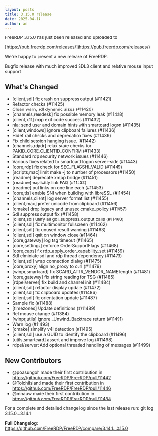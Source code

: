 ```yaml
---
layout: posts
title: 3.15.0 release
date: 2025-04-14
author: an
---
```


FreeRDP 3.15.0 has just been released and uploaded to

[https://pub.freerdp.com/releases/](https://pub.freerdp.com/releases/)

We're happy to present a new release of FreeRDP.


Bugfix release with much improved SDL3 client and relative mouse input support

## What's Changed
* [client,sdl] fix crash on suppress output (#11421)
* Refactor checks (#11425)
* Clean warn, sdl dynamic sizes (#11426)
* [channels,remdesk] fix possible memory leak (#11428)
* [client,x11] map exit code success (#11432)
* nla: send user and domain hints with smartcard logon (#11435)
* [client,windows] ignore clipboard failures (#11436)
* Hidef rail checks and deprecation fixes (#11439)
* Fix child session hanging issue. (#11442)
* [channels,rdpdr] relax state checks for PAKID_CORE_CLIENTID_CONFIRM (#11433)
* Standard rdp security network issues (#11446)
* Various fixes related to smartcard logon server-side (#11443)
* [core,rdp] fix check for SEC_FLAGSHI_VALID (#11449)
* [scripts,mac] limit make -j to number of processors (#11450)
* [readme] deprecate xmpp bridge (#11451)
* [readme] explicitly link FAQ (#11452)
* [readme] put links on one line each (#11453)
* [core,tls] enable SNI when building with libreSSL (#11454)
* [channels,client] log server format list (#11455)
* [client,mac] prefer unicode from clipboard (#11456)
* [cmake] drop legacy and unused cmake_policy (#11457)
* Sdl suppress output fix (#11458)
* [client,sdl] unify all gdi_suppress_output calls (#11460)
* [client,sdl] fix multimonitor fullscreen (#11462)
* [client,sdl] fix unused result warning (#11463)
* [client,sdl] quit on window close (#11464)
* [core,gateway] log tsg timeout (#11465)
* [core,settings] enforce OrderSupportFlags (#11468)
* [core,caps] fix rdp_apply_order_capability_set (#11469)
* Sdl elminiate sdl and rdp thread dependency (#11473)
* [client,sdl] wrap connection dialog (#11475)
* [core,proxy] align no_proxy to curl (#11479)
* [winpr,smartcard] fix SCARD_ATTR_VENDOR_NAME length (#11481)
* [core,gateway] fix string reading for TSG (#11485)
* [rdpei/server] fix build and channel init (#11484)
* [client,sdl] refactor display update (#11472)
* [client,sdl] fix clipboard updates (#11486)
* [client,sdl] fix orientation update (#11487)
* Sample fix (#11488)
* [timezones] Update definitions (#)11489)
* Rel mouse change (#11384)
* [winpr,utils] ignore _Unwind_Backtrace return (#11491)
* Warn log (#11493)
* [cmake] simplify v4l detection (#11495)
* [client,sdl] use a GUID to identify the clipboard (#11496)
* [utils,smartcard] assert and improve log (#11498)
* rdpei/server: Add optional threaded handling of messages (#11499)

## New Contributors
* @poasungoh made their first contribution in https://github.com/FreeRDP/FreeRDP/pull/11442
* @TolchiIsland made their first contribution in https://github.com/FreeRDP/FreeRDP/pull/11446
* @mnauw made their first contribution in https://github.com/FreeRDP/FreeRDP/pull/11484

For a complete and detailed change log since the last release run:
git log 3.15.0...3.14.1

**Full Changelog**: https://github.com/FreeRDP/FreeRDP/compare/3.14.1...3.15.0
